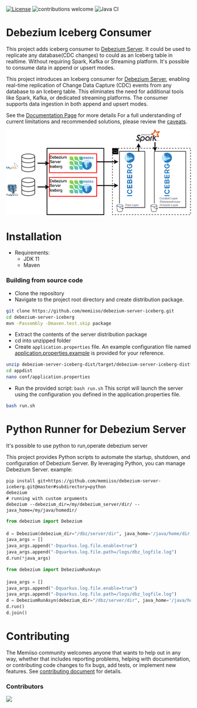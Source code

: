 [![License](http://img.shields.io/:license-apache%202.0-brightgreen.svg)](http://www.apache.org/licenses/LICENSE-2.0.html)
![contributions welcome](https://img.shields.io/badge/contributions-welcome-brightgreen.svg?style=flat)
![Java CI](https://github.com/memiiso/debezium-server-iceberg/workflows/Java%20CI%20with%20Maven/badge.svg?branch=master)

# Debezium Iceberg Consumer

This project adds iceberg consumer
to [Debezium Server](https://debezium.io/documentation/reference/operations/debezium-server.html). It could be used to
replicate any database(CDC changes) to could as an Iceberg table in realtime. Without requiring Spark, Kafka or
Streaming platform. It's possible to consume data in append or upsert modes.

This project introduces an Iceberg consumer for [Debezium Server](https://debezium.io/documentation/reference/operations/debezium-server.html), enabling real-time replication of Change Data Capture (CDC) events from any database to an Iceberg table. This eliminates the need for additional tools like Spark, Kafka, or dedicated streaming platforms.  The consumer supports data ingestion in both append and upsert modes.

See the [Documentation Page](docs/DOCS.md) for more details
For a full understanding of current limitations and recommended solutions, please review the [caveats](docs/CAVEATS.md).

![Debezium Iceberg](docs/images/debezium-iceberg.png)

# Installation
- Requirements:
  - JDK 11
  - Maven
### Building from source code
  - Clone the repository
  - Navigate to the project root directory and create distribution package.
```bash
git clone https://github.com/memiiso/debezium-server-iceberg.git
cd debezium-server-iceberg
mvn -Passembly -Dmaven.test.skip package
```
  - Extract the contents of the server distribution package
  - cd into unzipped folder
  - Create `application.properties` file. An example configuration file named [application.properties.example](debezium-server-iceberg-dist%2Fsrc%2Fmain%2Fresources%2Fdistro%2Fconf%2Fapplication.properties.example) is provided for your reference.
```bash
unzip debezium-server-iceberg-dist/target/debezium-server-iceberg-dist*.zip -d appdist
cd appdist
nano conf/application.properties
```
  - Run the provided script: `bash run.sh` This script will launch the server using the configuration you defined in the application.properties file.
```bash
bash run.sh
```
# Python Runner for Debezium Server

It's possible to use python to run,operate debezium server

This project provides Python scripts to automate the startup, shutdown, and configuration of Debezium Server. By leveraging Python, you can manage Debezium Server.
example:

```commandline
pip install git+https://github.com/memiiso/debezium-server-iceberg.git@master#subdirectory=python
debezium
# running with custom arguments
debezium --debezium_dir=/my/debezium_server/dir/ --java_home=/my/java/homedir/
```

```python
from debezium import Debezium

d = Debezium(debezium_dir="/dbz/server/dir", java_home='/java/home/dir')
java_args = []
java_args.append("-Dquarkus.log.file.enable=true")
java_args.append("-Dquarkus.log.file.path=/logs/dbz_logfile.log")
d.run(*java_args)
```

```python
from debezium import DebeziumRunAsyn

java_args = []
java_args.append("-Dquarkus.log.file.enable=true")
java_args.append("-Dquarkus.log.file.path=/logs/dbz_logfile.log")
d = DebeziumRunAsyn(debezium_dir="/dbz/server/dir", java_home='/java/home/dir', java_args=java_args)
d.run()
d.join()
```

# Contributing

The Memiiso community welcomes anyone that wants to help out in any way, whether that includes reporting problems,
helping with documentation, or contributing code changes to fix bugs, add tests, or implement new features.
See [contributing document](CONTRIBUTING.md) for details.

### Contributors

<a href="https://github.com/memiiso/debezium-server-iceberg/graphs/contributors">
  <img src="https://contributors-img.web.app/image?repo=memiiso/debezium-server-iceberg" />
</a>
